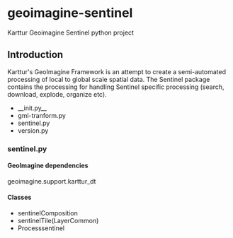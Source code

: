 # geoimagine-sentinel

Karttur Geoimagine Sentinel python project

## Introduction

Karttur's GeoImagine Framework is an attempt to create a semi-automated processing of local to global scale spatial data. The Sentinel package contains the processing for handling Sentinel specific processing (search, download, explode, organize etc).

- \_\_init.py\_\_
- gml\-tranform.py
- sentinel.py
- version.py

### sentinel.py

#### GeoImagine dependencies

geoimagine.support.karttur_dt

#### Classes

- sentinelComposition
- sentinelTile(LayerCommon)
- Processsentinel
